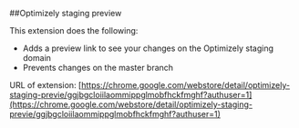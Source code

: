 ##Optimizely staging preview

This extension does the following:

* Adds a preview link to see your changes on the Optimizely staging domain
* Prevents changes on the master branch

URL of extension: [https://chrome.google.com/webstore/detail/optimizely-staging-previe/ggjbgcloiilaommippglmobfhckfmghf?authuser=1](https://chrome.google.com/webstore/detail/optimizely-staging-previe/ggjbgcloiilaommippglmobfhckfmghf?authuser=1)
